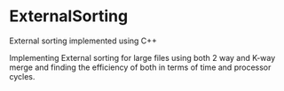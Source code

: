 ExternalSorting
===============

External sorting implemented using C++


Implementing External sorting for large files using both 2 way and K-way merge and finding the efficiency of both in terms of time and processor cycles.
